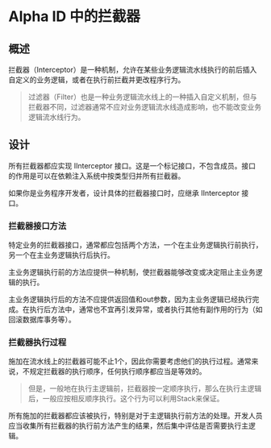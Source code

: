 # Alpha ID 中的拦截器

## 概述

拦截器（Interceptor）是一种机制，允许在某些业务逻辑流水线执行的前后插入自定义的业务逻辑，或者在执行前拦截并更改程序行为。

> 过滤器（Filter）也是一种业务逻辑流水线上的一种插入自定义机制，但与拦截器不同，过滤器通常不应对业务逻辑流水线造成影响，也不能改变业务逻辑流水线行为。

## 设计

所有拦截器都应实现 IInterceptor 接口。这是一个标记接口，不包含成员。接口的作用是可以在依赖注入系统中按类型归并所有拦截器。

如果你是业务程序开发者，设计具体的拦截器接口时，应继承 IInterceptor 接口。

### 拦截器接口方法

特定业务的拦截器接口，通常都应包括两个方法，一个在主业务逻辑执行前执行，另一个在主业务逻辑执行后执行。

主业务逻辑执行前的方法应提供一种机制，使拦截器能够改变或决定阻止主业务逻辑的执行。

主业务逻辑执行后的方法不应提供返回值和out参数，因为主业务逻辑已经执行完成。在执行后方法中，通常也不宜再引发异常，或者执行其他有副作用的行为（如回滚数据库事务等）。

### 拦截器执行过程

施加在流水线上的拦截器可能不止1个，因此你需要考虑他们的执行过程。通常来说，不规定拦截器的执行顺序，任何执行顺序都应当是等效的。

> 但是，一般地在执行主逻辑前，拦截器按一定顺序执行，那么在执行主逻辑后，一般应按相反顺序执行。这个行为可以利用Stack来保证。

所有施加的拦截器都应该被执行，特别是对于主逻辑执行前方法的处理。开发人员应当收集所有拦截器的执行前方法产生的结果，然后集中评估是否需要执行主逻辑。

